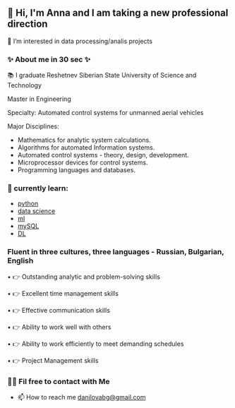 ## 👋 Hi, I'm Anna and I am taking a new professional direction

👀 I’m interested in data processing/analis projects

### ✨ About me in 30 sec ✨ </center>

   📚 I graduate Reshetnev Siberian State University of Science and Technology
   
   Master in Engineering

   Specialty: 
    Automated control systems for unmanned aerial vehicles

   Major Disciplines: 
   
   * Mathematics for analytic system calculations. 
   * Algorithms for automated Information systems. 
   * Automated control systems - theory, design, development. 
   * Microprocessor devices for control systems. 
   * Programming languages and databases.

### 🌱 currently learn:

   * [python](https://softuni.bg/) 
   * [data science](https://skillfactory.ru/) 
   * [ml](https://skillfactory.ru/)  
   * [mySQL](https://softuni.bg/) 
   * [DL](https://mipt.ru/science/labs/innovation/projects/deep_learning_school)


### Fluent in three cultures, three languages - Russian, Bulgarian, English

   • 👉 Outstanding analytic and problem-solving skills
   
   • 👉 Excellent time management skills
   
   • 👉 Effective communication skills
   
   • 👉 Ability to work well with others
   
   • 👉 Ability to work efficiently to meet demanding schedules
   
   • 👉 Project Management skills

### 🙌🏻 Fil free to contact with Me

* 📫 How to reach me danilovabg@gmail.com


